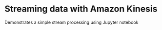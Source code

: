 # Streaming data with Amazon Kinesis

Demonstrates a simple stream processing using Jupyter notebook

